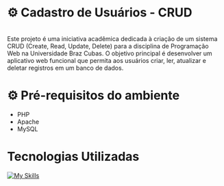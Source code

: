 # ⚙ Cadastro de Usuários - CRUD

<br>Este projeto é uma iniciativa acadêmica dedicada à criação de um sistema CRUD (Create, Read, Update, Delete)
para a disciplina de Programação Web na Universidade Braz Cubas. O objetivo principal é desenvolver um aplicativo web
funcional que permita aos usuários criar, ler, atualizar e deletar registros em um banco de dados.</br>

<h1> ⚙  Pré-requisitos do ambiente  </h1>

- PHP
- Apache
- MySQL

<div> 
  <h1>Tecnologias Utilizadas</h1>

[![My Skills](https://skillicons.dev/icons?i=github,php,bootstrap,mysql,vscode)](https://skillicons.dev)

 </div>
<div>
